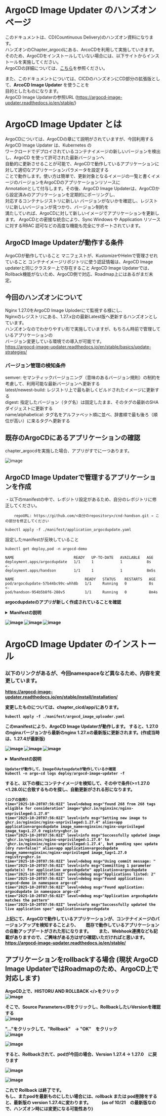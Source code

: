 # ArgoCD Image Updater のハンズオンページ

このドキュメントは、CD(Countinuous Delivery)のハンズオン資料になります。  
ハンズオンのChapter_argocdにある、ArcoCDを利用して実施していきます。  
そのため、ArgoCDをインストールしていない場合には、以下サイトからインストールを実施してください。  
ArgoCDの詳細については、[こちら](https://github.com/cloudnativedaysjp/cnd-handson/blob/main/chapter_argocd/README_webui.md)を参照ください。  

また、このドキュメントについては、CICDのハンズオンにCD部分の拡張版として、<B>ArcoCD Image Updater</B> を使うことを  
目的としたものになります。  
ArgoCD Image Updaterの参照URL (https://argocd-image-updater.readthedocs.io/en/stable/)

# ArgoCD Image Updater とは

ArgoCDについては、ArgoCDの章にて説明がされていますが、今回利用する ArgoCD Image Updater は、Kubernetes の  
ワークロードでデプロイされているコンテナイメージの新しいバージョンを検出し、ArgoCD を使って許可された最新バージョンへ  
自動的に更新させることが可能で、ArgoCDで動作しているアプリケーションに対して適切なアプリケーションパラメータを設定する  
ことで動作します。使い方は簡単で、更新対象となるイメージの一覧と書くイメージのバージョンをArgoCDのアプリケーションリソースに  
Annotationとして付与します。その後、ArgoCD Image Updaterは、ArgoCDから設定済みのアプリケーションを定期的にポーリングし、  
対応するコンテナレジストリに新しい    バージョンがないかを確認し、レジストリに新しいバージョンが見つかり、バージョン制約を  
満たしていれば、ArgoCDに対して新しいイメージでアプリケーションを更新します。 
ArgoCDとの密接な統合により、Sync Windows や Application リソースに対するRBAC 認可などの高度な機能も完全にサポートされています。  

## ArgoCD Image Updaterが動作する条件
ArgoCDが動作していること
マニフェストが、KustomizeやHelmで管理させれていること
コンテナイメージリポジトリに使う認証情報は、ArgoCD Image updaterと同じクラスター上で存在すること
ArgoCD Image Updaterでは、Rollback機能がないため、ArgoCD側で対応、Roadmap上にはあるがまだ未定。

## 今回のハンズオンについて
Nginx 1.27.0をArgoCD Image Uploderにて監視する様にし、  
Nginxのレジストリにある、1.27.x台の最新Latest版へ更新するハンズオンとしています。  
ハンズオンなのでわかりやすい形で実施していますが、もちろん時前で管理しているアプリケーションの   
バージョン変更している環境での導入が可能です。  
https://argocd-image-updater.readthedocs.io/en/stable/basics/update-strategies/  

### バージョン管理の検知条件
semver: セマンティックバージョニング（意味のあるバージョン規則）の制約を考慮して、利用可能な最新バージョンへ更新する  
latest/newest-build: レジストリ上で最も新しくビルドされたイメージに更新する  
digest: 指定したバージョン（タグ名）は固定したまま、そのタグの最新のSHAダイジェストに更新する  
name/alphabetical: タグ名をアルファベット順に並べ、辞書順で最も後ろ（順位が高い）に来るタグへ更新する 


## 既存のArgoCDにあるアプリケーションの確認
chapter_argocdを実施した場合、アプリがすでに一つあります。

![image](image/updater1.png)


## ArgoCD Image Updaterで管理するアプリケーションを作成

・以下のmanifestの中で、レポジトリ設定があるため、自分のレポジトリに修正してください。
```
    repoURL: https://github.com/<自分のrepository>/cnd-handson.git → この部分を修正してください
```

```
kubectl apply -f ./manifest/application_argocdupdate.yaml
```

設定したmanifestが反映していること
```
kubectl get deploy,pod -n argocd-demo
```
```
NAME                           READY   UP-TO-DATE   AVAILABLE   AGE
deployment.apps/argocdupdate   1/1     1            1           8s    <-
deployment.apps/handson        1/1     1            1           8m5s

NAME                                READY   STATUS    RESTARTS   AGE
pod/argocdupdate-57b44bc99c-whh8b   1/1     Running   0          8s  <-
pod/handson-954b5b8f6-288v5         1/1     Running   0          8m4s
```

 <b>argocdupdate<b>のアプリが新しく作成されていることを確認  

<details><summary>Manifestの説明</summary>
Manifestについては、nginxのバージョン 1.27.0がインストールします。

Image Updater用アノテーション（自動イメージ更新の設定）

argocd-image-updater.argoproj.io/image-list: app=ghcr.io/nginxinc/nginx-unprivileged
追跡対象のイメージを定義（別名appを付与）。以降の設定でapp.〜の接頭辞に一致する

argocd-image-updater.argoproj.io/write-back-method: argocd
Gitには書き戻さず、Applicationの設定を直接更新して反映するモード

argocd-image-updater.argoproj.io/app.update-strategy: semver
　セマンティックバージョンに従って更新

argocd-image-updater.argoproj.io/app.semver: ">=1.27.0 <1.28.0"
　1.27系の最新（例: 1.27.4など）に自動追随する範囲指定

argocd-image-updater.argoproj.io/interval: "1m"
　このアプリに対して1分間隔で新しいタグがないかチェック

全体的なmanifestの動きとしては、Argo CDは指定Gitのchapter_cicd/appを監視・同期し、argocd-demoにアプリを展開します。  
Image Updaterは1分ごとにこのApplicationをスキャンして、ghcr.io/nginxinc/nginx-unprivilegedのタグを取得。  
xでより新しいタグが見つかれば、write-back-method=argocdに従い、
Applicationのバージョンを（内部的にspec.sourceのイメージ指定）を直接更新します。 (1.27.0 → 1.27.xのLatestへ) 
Argo CDはその更新を検知し、自動SyncによりDeploymentのコンテナイメージを新しいタグへ差し替えます。  
</details>

![image](image/updater2.png)
![image](image/updater3.png)
![image](image/updater4.png)


# ArgoCD Image Updater のインストール
### 以下のリンクがあるが、今回namespaceなど異なるため、内容を変更しています。
https://argocd-image-updater.readthedocs.io/en/stable/install/installation/

変更したものについては、chapter_cicd/app/にあります。
```
kubectl apply -f ./manifest/argocd_image_uploader.yaml
```

このmanifestにより、ArgoCD Image Updaterが動作します。 
すると、1.27.0のnginxバージョンから最新のnginx 1.27.xの最新版に更新されます。(作成当時は、1.27.4が最新版)  

![image](image/updater5.png)
![image](image/updater6.png)
![image](image/updater7.png)

<details><summary>Manifestの説明</summary>
「Argo CD Image Updaterをargo-cd名前空間にデプロイして、Argo CDのApplicationを監視・自動更新できるようにするためのmanifestです。
構成要素と役割は次の通りです。  

ServiceAccount  
 名前: argocd-image-updater（namespace: argo-cd）  

UpdaterのPodが使うサービスアカウント  
RBAC  
 Role/RoleBinding（namespace: argo-cd）  
 configmaps/secretsのget/list/watchを許可（Updaterが自分の設定CM/Secretを読むため）  
 ClusterRole/ClusterRoleBinding（クラスタ全体）  
 applications（argoproj.io）のget/list/watch/update/patchを許可（Applicationの監視・更新に必要）  
 eventsのcreateを許可（イベント出力用）  
 ConfigMap（設定）  
 argocd-image-updater-config（namespace: argo-cd）  
 applications_api: kubernetes  
 UpdaterがArgo CDのAPIトークンなしでKubernetes API経由でApplicationを読むモード  
 argocd.server_addr: argo-cd-argocd-server.argo-cd.svc:443  
 argocd.insecure: "true"  
 自己署名TLSの検証を緩める設定（APIモードに切り替える場合に有効）  
 interval: "1m"（1分間隔でチェック）  
 log.level: "debug"（詳細ログ）  
 kube.events: "true"（イベント出力）  
 registries.conf: GHCRを明示（公開利用で認証不要）  
 git.commit-message-template: Git書き戻し時のコミットメッセージテンプレート（argocdモードでは未使用）  
 argocd-image-updater-ssh-config（任意）  
 SSHでGitを使う場合のssh_config（HTTPSなら不要）  
 argocd-ssh-known-hosts-cm（任意）  
 SSHのknown_hostsを格納（SSHを使わないなら空でも問題なし）  
 Secret（任意）  
 argocd-image-updater-secret  
  ARGOCD_TOKEN（APIモードで使う場合のみ）やWebhook用シークレットの収納。今回のKubernetesモードでは未設定でOK  
Deployment（本体）  
 イメージ: quay.io/argoprojlabs/argocd-image-updater:v0.17.0  
          args: ["run"]（v0.17系の起動方法）  
      
  
  Updaterがargo-cd内のApplicationをKubernetes APIで定期スキャン（1分間隔）  
  対象Applicationに付けたアノテーション（image-list、update-strategy、semver、write-back-methodなど）に従って、利用イメージを自動更新  
  write-back-methodをargocdにすれば、Git認証なしでApplicationの設定を直接更新して反映可能  
  write-back-methodをgitに切り替える場合は、Argo CD側にRepository認証（Secretやargocd repo add）が必要    
</details>
  
```
Updaterが動作して、ImageのAutoupdateが動作しているか確認
kubectl -n argo-cd logs deploy/argocd-image-updater -f
```

すると、以下の様にコンテナイメージを検知して、その中で条件(>=1.27.0 <1.28.0)に合致するものを探し、自動更新がされる形になります。
```
(ログの抜粋)
time="2025-10-20T07:56:02Z" level=debug msg="found 268 from 268 tags eligible for consideration" image="ghcr.io/nginxinc/nginx-unprivileged:1.27.0"　
time="2025-10-20T07:56:02Z" level=info msg="Setting new image to ghcr.io/nginxinc/nginx-unprivileged:1.27.4" alias=app application=argocdupdate image_name=nginxinc/nginx-unprivileged image_tag=1.27.0 registry=ghcr.io
time="2025-10-20T07:56:02Z" level=info msg="Successfully updated image 'ghcr.io/nginxinc/nginx-unprivileged:1.27.0' to 'ghcr.io/nginxinc/nginx-unprivileged:1.27.4', but pending spec update (dry run=false)" alias=app application=argocdupdate image_name=nginxinc/nginx-unprivileged image_tag=1.27.0 registry=ghcr.io
time="2025-10-20T07:56:02Z" level=debug msg="Using commit message: "
time="2025-10-20T07:56:02Z" level=info msg="Committing 1 parameter update(s) for application argocdupdate" application=argocdupdate
time="2025-10-20T07:56:02Z" level=debug msg="Applications listed: 2"
time="2025-10-20T07:56:02Z" level=debug msg="Found application: argocd-demo in namespace argo-cd"
time="2025-10-20T07:56:02Z" level=debug msg="Found application: argocdupdate in namespace argo-cd"
time="2025-10-20T07:56:02Z" level=debug msg="Application argocdupdate matches the pattern"
time="2025-10-20T07:56:02Z" level=info msg="Successfully updated the live application spec" application=argocdupdate
```

上記にて、ArgoCDで動作しているアプリケーションが、コンテナイメージのバージョンアップを検知することより、　　
既存で動作しているアプリケーションの自動アップデートがされた形になります。　　
また、Webhook連携なども記載がありますので、ご興味がある方はぜひ確認いただければと思います。  
https://argocd-image-updater.readthedocs.io/en/stable/

## アプリケーションをrollbackする場合 (現状 ArgoCD Image UpdaterではRoadmapのため、ArgoCD上で対応します)

ArgoCD上で、<B>HISTORU AND ROLLBACK </>をクリック  
![image](image/updater8.png)

そこで、<B>Source Parameters</Bをクリックし、RollbackしたいVersionを確認する  
![image](image/updater9.png)

"..."をクリックして、"Rollback"　→ "OK"　をクリック  
![image](image/updater10.png)

![image](image/updater11.png)

すると、Rollbackされて、podが今回の場合、Version 1.27.4 → 1.27.0　に戻ります  

![image](image/updater12.png)

![image](image/updater13.png)

これで Rollback は終了です。  
もし、またpodを最新ものにしたい場合には、rollback または pod削除をすると、最新版の version 1.27.4に変わります。  　　
(as of 10/21　の最新版なので、ハンズオン時には変更になる可能性あり)








